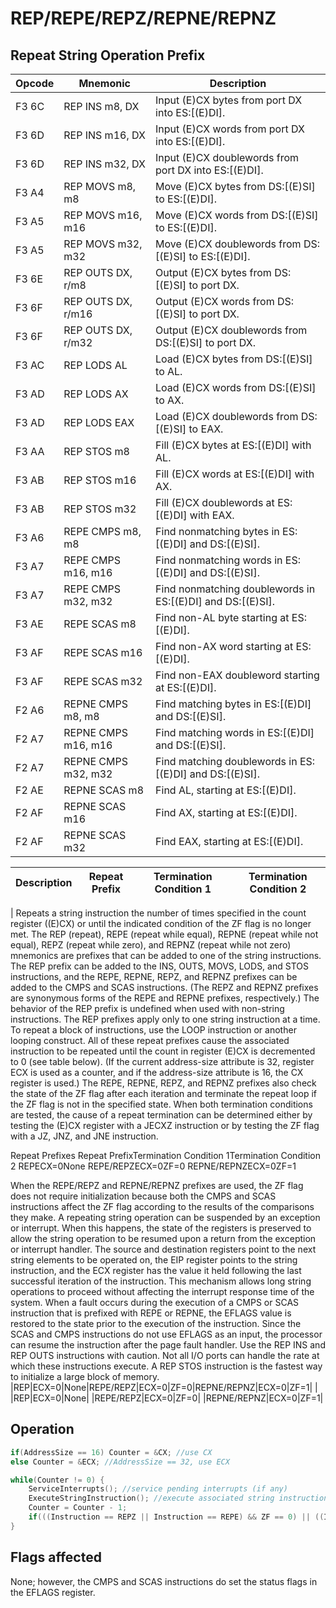 # REP/REPE/REPZ/REPNE/REPNZ
 
## Repeat String Operation Prefix
 
 
|Opcode|Mnemonic|Description|
|-|-|-|
|F3 6C|REP INS m8, DX|Input (E)CX bytes from port DX into ES:[(E)DI].|
|F3 6D|REP INS m16, DX|Input (E)CX words from port DX into ES:[(E)DI].|
|F3 6D|REP INS m32, DX|Input (E)CX doublewords from port DX into ES:[(E)DI].|
|F3 A4|REP MOVS m8, m8|Move (E)CX bytes from DS:[(E)SI] to ES:[(E)DI].|
|F3 A5|REP MOVS m16, m16|Move (E)CX words from DS:[(E)SI] to ES:[(E)DI].|
|F3 A5|REP MOVS m32, m32|Move (E)CX doublewords from DS:[(E)SI] to ES:[(E)DI].|
|F3 6E|REP OUTS DX, r/m8|Output (E)CX bytes from DS:[(E)SI] to port DX.|
|F3 6F|REP OUTS DX, r/m16|Output (E)CX words from DS:[(E)SI] to port DX.|
|F3 6F|REP OUTS DX, r/m32|Output (E)CX doublewords from DS:[(E)SI] to port DX.|
|F3 AC|REP LODS AL|Load (E)CX bytes from DS:[(E)SI] to AL.|
|F3 AD|REP LODS AX|Load (E)CX words from DS:[(E)SI] to AX.|
|F3 AD|REP LODS EAX|Load (E)CX doublewords from DS:[(E)SI] to EAX.|
|F3 AA|REP STOS m8|Fill (E)CX bytes at ES:[(E)DI] with AL.|
|F3 AB|REP STOS m16|Fill (E)CX words at ES:[(E)DI] with AX.|
|F3 AB|REP STOS m32|Fill (E)CX doublewords at ES:[(E)DI] with EAX.|
|F3 A6|REPE CMPS m8, m8|Find nonmatching bytes in ES:[(E)DI] and DS:[(E)SI].|
|F3 A7|REPE CMPS m16, m16|Find nonmatching words in ES:[(E)DI] and DS:[(E)SI].|
|F3 A7|REPE CMPS m32, m32|Find nonmatching doublewords in ES:[(E)DI] and DS:[(E)SI].|
|F3 AE|REPE SCAS m8|Find non-AL byte starting at ES:[(E)DI].|
|F3 AF|REPE SCAS m16|Find non-AX word starting at ES:[(E)DI].|
|F3 AF|REPE SCAS m32|Find non-EAX doubleword starting at ES:[(E)DI].|
|F2 A6|REPNE CMPS m8, m8|Find matching bytes in ES:[(E)DI] and DS:[(E)SI].|
|F2 A7|REPNE CMPS m16, m16|Find matching words in ES:[(E)DI] and DS:[(E)SI].|
|F2 A7|REPNE CMPS m32, m32|Find matching doublewords in ES:[(E)DI] and DS:[(E)SI].|
|F2 AE|REPNE SCAS m8|Find AL, starting at ES:[(E)DI].|
|F2 AF|REPNE SCAS m16|Find AX, starting at ES:[(E)DI].|
|F2 AF|REPNE SCAS m32|Find EAX, starting at ES:[(E)DI].|
 
|Description|Repeat Prefix|Termination Condition 1|Termination Condition 2|
|-|-|-|-|
|
Repeats a string instruction the number of times specified in the count register ((E)CX) or until the indicated condition of the ZF flag is no longer met. The REP (repeat), REPE (repeat while equal), REPNE (repeat while not equal), REPZ (repeat while zero), and REPNZ (repeat while not zero) mnemonics are prefixes that can be added to one of the string instructions. The REP prefix can be added to the INS, OUTS, MOVS, LODS, and STOS instructions, and the REPE, REPNE, REPZ, and REPNZ prefixes can be added to the CMPS and SCAS instructions. (The REPZ and REPNZ prefixes are synonymous forms of the REPE and REPNE prefixes, respectively.) The behavior of the REP prefix is undefined when used with non-string instructions.
The REP prefixes apply only to one string instruction at a time. To repeat a block of instructions, use the LOOP instruction or another looping construct.
All of these repeat prefixes cause the associated instruction to be repeated until the count in register (E)CX is decremented to 0 (see table below). (If the current address-size attribute is 32, register ECX is used as a counter, and if the address-size attribute is 16, the CX register is used.) The REPE, REPNE, REPZ, and REPNZ prefixes also check the state of the ZF flag after each iteration and terminate the repeat loop if the ZF flag is not in the specified state. When both termination conditions are tested, the cause of a repeat termination can be determined either by testing the (E)CX register with a JECXZ instruction or by testing the ZF flag with a JZ, JNZ, and JNE instruction.


Repeat Prefixes
Repeat PrefixTermination Condition 1Termination Condition 2
REPECX=0None
REPE/REPZECX=0ZF=0
REPNE/REPNZECX=0ZF=1


When the REPE/REPZ and REPNE/REPNZ prefixes are used, the ZF flag does not require initialization because both the CMPS and SCAS instructions affect the ZF flag according to the results of the comparisons they make.
A repeating string operation can be suspended by an exception or interrupt. When this happens, the state of the registers is preserved to allow the string operation to be resumed upon a return from the exception or interrupt handler. The source and destination registers point to the next string elements to be operated on, the EIP register points to the string instruction, and the ECX register has the value it held following the last successful iteration of the instruction. This mechanism allows long string operations to proceed without affecting the interrupt response time of the system.
When a fault occurs during the execution of a CMPS or SCAS instruction that is prefixed with REPE or REPNE, the EFLAGS value is restored to the state prior to the execution of the instruction.
Since the SCAS and CMPS instructions do not use EFLAGS as an input, the processor can resume the instruction after the page fault handler.
Use the REP INS and REP OUTS instructions with caution. Not all I/O ports can handle the rate at which these instructions execute.
A REP STOS instruction is the fastest way to initialize a large block of memory.
|REP|ECX=0|None|REPE/REPZ|ECX=0|ZF=0|REPNE/REPNZ|ECX=0|ZF=1|
|
|REP|ECX=0|None|
|REPE/REPZ|ECX=0|ZF=0|
|REPNE/REPNZ|ECX=0|ZF=1|
 
## Operation
 
```c
if(AddressSize == 16) Counter = &CX; //use CX
else Counter = &ECX; //AddressSize == 32, use ECX

while(Counter != 0) {
	ServiceInterrupts(); //service pending interrupts (if any)
	ExecuteStringInstruction(); //execute associated string instruction
	Counter = Counter - 1;
	if(((Instruction == REPZ || Instruction == REPE) && ZF == 0) || ((Instruction == REPNZ || Instruction == REPNE) && ZF == 1) break;
}

```
 
 
## Flags affected
 
None; however, the CMPS and SCAS instructions do set the status flags in the EFLAGS register.

 
